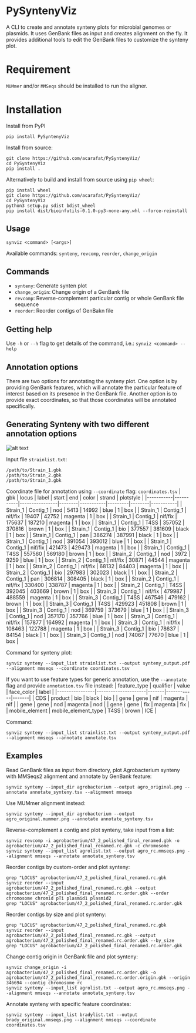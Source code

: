 # PySyntenyViz
A CLI to create and annotate synteny plots for microbial genomes or plasmids. It uses GenBank files as input and creates alignment on the fly. It provides additional tools to edit the GenBank files to customize the synteny plot.


# Requirement
`MUMmer` and/or `MMSeqs` should be installed to run the aligner.

# Installation
Install from PyPI
```
pip install PySyntenyViz
``` 

Install from source:
```
git clone https://github.com/acarafat/PySyntenyViz/
cd PySyntenyViz
pip install .
```

Alternatively to build and install from source using `pip wheel`:

```
pip install wheel
git clone https://github.com/acarafat/PySyntenyViz/
cd PySyntenyViz
python3 setup.py sdist bdist_wheel
pip install dist/bioinfutils-0.1.0-py3-none-any.whl --force-reinstall
```

## Usage
```
synviz <command> [<args>]
```
Available commands: `synteny`, `revcomp`, `reorder`, `change_origin`

## Commands
- `synteny`: Generate synten plot
- `change_origin`: Change origin of a GenBank file
- `revcomp`: Reverse-complement particular contig or whole GenBank file sequence
- `reorder`: Reorder contigs of GenBakn file

## Getting help
Use `-h` or `--h` flag to get details of the command, i.e.: `synviz <command> --help` 


## Annotation options
There are two options for annotating the synteny plot. One option is by providing GenBank features, which will annotate the particular feature of interest based on its presence in the GenBank file. Another option is to provide exact coordinates, so that those coordinates will be annotated specifically.

## Generating Synteny with two different annotation options

![alt text](synteny_coords.png "Synteny with annotation by custom coordinates")

Input file `strainlist.txt`:
```
/path/to/Strain_1.gbk
/path/to/Strain_2.gbk
/path/to/Strain_3.gbk
```

Coordinate file for annotation using `--coordinate` flag: `coordinates.tsv`
| gbk       | locus     | label          | start  | end       | color   | strand | plotstyle |
|-----------|-----------|----------------|--------|-----------|---------|--------|-----------|
| Strain_1  | Contig_1  | nod            | 5413   | 14992     | blue    | 1      | box       |
| Strain_1  | Contig_1  | nif/fix        | 19407  | 42752     | magenta | 1      | box       |
| Strain_1  | Contig_1  | nif/fix        | 175637 | 187210    | magenta | 1      | box       |
| Strain_1  | Contig_1  | T4SS           | 357052 | 370816    | brown   | 1      | box       |
| Strain_1  | Contig_1  | bio            | 377557 | 381609    | black   | 1      | box       |
| Strain_1  | Contig_1  | pan            | 386274 | 387991    | black   | 1      | box       |
| Strain_1  | Contig_1  | nod            | 391054 | 393012    | blue    | 1      | box       |
| Strain_1  | Contig_1  | nif/fix        | 421473 | 429473    | magenta | 1      | box       |
| Strain_1  | Contig_1  | T4SS           | 557560 | 569180    | brown   | 1      | box       |
| Strain_2  | Contig_1  | nod            | 3972   | 9259      | blue    | 1      | box       |
| Strain_2  | Contig_1  | nif/fix        | 30871  | 44544     | magenta | 1      | box       |
| Strain_2  | Contig_1  | nif/fix        | 68132  | 84403     | magenta | 1      | box       |
| Strain_2  | Contig_1  | bio            | 297983 | 302023    | black   | 1      | box       |
| Strain_2  | Contig_1  | pan            | 306814 | 308405    | black   | 1      | box       |
| Strain_2  | Contig_1  | nif/fix        | 330400 | 338787    | magenta | 1      | box       |
| Strain_2  | Contig_1  | T4SS           | 392045 | 403669    | brown   | 1      | box       |
| Strain_3  | Contig_1  | nif/fix        | 479987 | 488559    | magenta | 1      | box       |
| Strain_3  | Contig_1  | T4SS           | 467546 | 479162    | brown   | 1      | box       |
| Strain_3  | Contig_1  | T4SS           | 429923 | 451808    | brown   | 1      | box       |
| Strain_3  | Contig_1  | nod            | 369759 | 373679    | blue    | 1      | box       |
| Strain_3  | Contig_1  | nod            | 357170 | 357766    | blue    | 1      | box       |
| Strain_3  | Contig_1  | nif/fix        | 157877 | 164992    | magenta | 1      | box       |
| Strain_3  | Contig_1  | nif/fix        | 108463 | 122788    | magenta | 1      | box       |
| Strain_3  | Contig_1  | bio            | 78637  | 84154     | black   | 1      | box       |
| Strain_3  | Contig_1  | nod            | 74067  | 77670     | blue    | 1      | box       |

Command for synteny plot:
```
synviz synteny --input_list strainlist.txt --output synteny_output.pdf --alignment mmseqs --coordinate coordinates.tsv
```


If you want to use feature types for generic annotation, use the `--annotate` flag and provide `annotation.tsv` file instead:
| feature_type   | qualifier           | value | face_color | label |
|----------------|---------------------|-------|------------|-------|
| CDS            | product             | bio   | black      | bio   |
| gene           | gene                | nif   | magenta    | nif   |
| gene           | gene                | nod   | magenta    | nod   |
| gene           | gene                | fix   | magenta    | fix   |
| mobile_element | mobile_element_type | T4SS  | brown      | ICE   |

Command:
```
synviz synteny --input_list strainlist.txt --output synteny_output.pdf --alignment mmseqs --annotate annotate.tsv
```

## Examples
Read GenBank files as input from directory, plot Agrobacterium synteny with MMSeqs2 alignment and annotate by GenBank feature:
```
synviz synteny --input_dir agrobacterium --output agro_original.png --annotate annotate_synteny.tsv --alignment mmseqs
```

Use MUMmer alignment instead:
```
synviz synteny --input_dir agrobacterium --output agro_original.mummer.png --annotate annotate_synteny.tsv
```

Reverse-complement a contig and plot synteny, take input from a list:
```
synviz revcomp -i agrobacterium/47_2_polished_final_renamed.gbk -o agrobacterium/47_2_polished_final_renamed.rc.gbk -c chromosome
synviz synteny --input_list agrolist.txt --output agro_rc.mmseqs.png --alignment mmseqs --annotate annotate_synteny.tsv
```

Reorder contigs by custom-order and plot synteny:
```
grep "LOCUS" agrobacterium/47_2_polished_final_renamed.rc.gbk
synviz reorder --input agrobacterium/47_2_polished_final_renamed.rc.gbk --output agrobacterium/47_2_polished_final_renamed.rc.order.gbk --order chromosome chromid pTi plasmid1 plasmid2
grep "LOCUS" agrobacterium/47_2_polished_final_renamed.rc.order.gbk
```

Reorder contigs by size and plot synteny:
```
grep "LOCUS" agrobacterium/47_2_polished_final_renamed.rc.gbk
synviz reorder --input agrobacterium/47_2_polished_final_renamed.rc.gbk --output agrobacterium/47_2_polished_final_renamed.rc.order.gbk --by_size
grep "LOCUS" agrobacterium/47_2_polished_final_renamed.rc.order.gbk
```

Change contig origin in GenBank file and plot synteny:
```
synviz change_origin -i agrobacterium/47_2_polished_final_renamed.rc.order.gbk -o agrobacterium/47_2_polished_final_renamed.rc.order.origin.gbk --origin 346694 --contig chromosome_rc
synviz synteny --input_list agrolist.txt --output agro_rc.mmseqs.png --alignment mmseqs --annotate annotate_synteny.tsv
```

Annotate synteny with specific feature coordinates:
```
synviz synteny --input_list bradylist.txt --output brady_original.mmseqs.png --alignment mmseqs --coordinate coordinates.tsv
```
